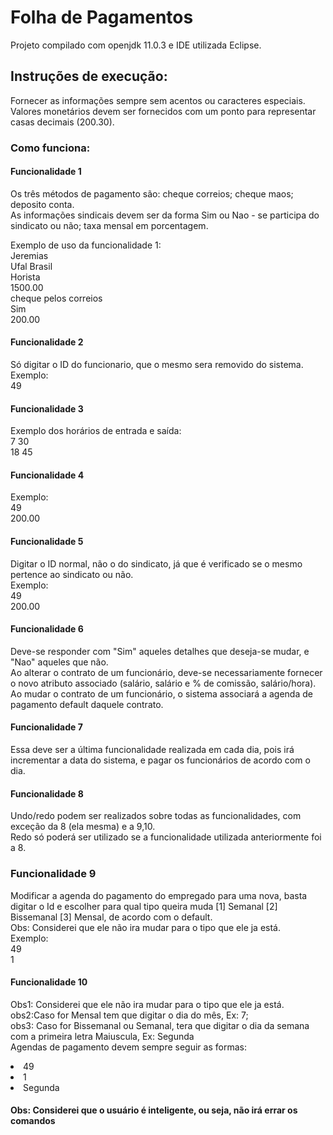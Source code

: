 # Folha de Pagamentos

Projeto compilado com openjdk 11.0.3 e IDE utilizada Eclipse.

## Instruções de execução:

Fornecer as informações sempre sem acentos ou caracteres especiais. Valores monetários devem ser fornecidos com um ponto para representar casas decimais (200.30).<br>

### Como funciona:
#### Funcionalidade 1

Os três métodos de pagamento são: cheque correios; cheque maos; deposito conta.<br>
As informações sindicais devem ser da forma 
Sim ou Nao - se participa do sindicato ou não; taxa mensal em porcentagem.<br>

Exemplo de uso da funcionalidade 1:<br>
Jeremias<br>
Ufal Brasil<br>
Horista<br>
1500.00<br>
cheque pelos correios<br>
Sim<br>
200.00

#### Funcionalidade 2

Só digitar o ID do funcionario, que o mesmo sera removido do sistema.<br>
Exemplo:<br>
49

#### Funcionalidade 3

Exemplo dos horários de entrada e saída:<br>
7 30<br>
18 45

#### Funcionalidade 4

Exemplo:<br>
49<br>
200.00

#### Funcionalidade 5

Digitar o ID normal, não o do sindicato, já que é verificado se o mesmo pertence ao sindicato ou não.<br>
Exemplo:<br>
49<br>
200.00

#### Funcionalidade 6

Deve-se responder com "Sim" aqueles detalhes que deseja-se mudar, e "Nao" aqueles que não.<br>
Ao alterar o contrato de um funcionário, deve-se necessariamente fornecer o novo atributo associado (salário, salário e % de comissão, salário/hora).<br>
Ao mudar o contrato de um funcionário, o sistema associará a agenda de pagamento default daquele contrato.

#### Funcionalidade 7

Essa deve ser a última funcionalidade realizada em cada dia, pois irá incrementar a data do sistema, e pagar os funcionários de acordo com o dia.

#### Funcionalidade 8

Undo/redo podem ser realizados sobre todas as funcionalidades, com exceção da 8 (ela mesma) e a 9,10.<br>
Redo só poderá ser utilizado se a funcionalidade utilizada anteriormente foi a 8.
### Funcionalidade 9
Modificar a agenda do pagamento do empregado para uma nova, basta digitar o Id e escolher para qual tipo queira muda [1] Semanal [2] Bissemanal [3] Mensal, de acordo com o default.<br>
Obs: Considerei que ele não ira mudar para o tipo que ele ja está.<br>
Exemplo:<br>
49<br>
1

#### Funcionalidade 10

Obs1: Considerei que ele não ira mudar para o tipo que ele ja está.<br>
obs2:Caso for Mensal tem que digitar o dia do mês, Ex: 7;<br>
obs3: Caso for Bissemanal ou Semanal, tera que digitar o dia da semana com a primeira letra Maiuscula, Ex: Segunda<br>
Agendas de pagamento devem sempre seguir as formas:<br>
<li>49<br>
<li>1<br>
<li>Segunda<br>
 
 #### Obs: Considerei que o usuário é inteligente, ou seja, não irá errar os comandos
